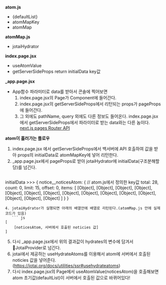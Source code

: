 
**atom.js**
- {defaultList}
- atomMapKey
- atomMap

**atomMap.js**
- jotaiHydrator

**index.page.jsx**
- useAtomValue
- getServerSideProps return initialData key값

**\_app.page.jsx**
- App함수 파라미터로 data를 받아서 콘솔에 찍어보면
  1) index.page.jsx의 Page가 Component에 들어간다.
  2) index.page.jsx의 getServerSideProps에서 리턴되는 props가 pageProps에 들어간다.
  3) 그 외에도 pathName, query 외에도 다른 정보도 들어온다.
index.page.jsx에서 getServerSideProps에서 파라미터로 받는 data와는 다른 놈이다.
[next.js pages Router API](https://nextjs.org/docs/pages/building-your-application/rendering)


**atom이 흘러가는 플로우**
1. index.page.jsx 에서 getServerSideProps에서 백서버에 API 호출하여 값을 받아 props의 initialData로 atomMapKey에 넣어 리턴한다.
2. \_app.page.jsx에서 pageProps로 받아 jotaiHydrator에 initialData(구조분해할당)를 넘긴다.
   ``` js
initialData >>> {
  notice__noticesAtom: { // atom.js에서 정의한 key값
    total: 28,
    count: 0,
    limit: 15,
    offset: 0,
    items: [
      [Object], [Object],
      [Object], [Object],
      [Object], [Object],
      [Object], [Object],
      [Object], [Object],
      [Object], [Object],
      [Object], [Object],
      [Object]
    ]
  }
}
```
4. jotaiHydrator가 실행되면 아래의 배열안에 배열로 리턴된다.(atomMap.js 안에 실제 코드가 있음)
   ``` js
[
	[noticesAtom, 서버에서 호출된 noticies 값]
]
```
5. 다시 \_app.page.jsx에서 위의 결과값이 hydrates의 변수에 담겨서 JotaiProvider로 넘긴다. 
6. jotai에서 제공하는 useHydrateAtoms를 이용해서 atom에 서버에서 호출된 noticies 값을 넣어준다. (https://jotai.org/docs/utilities/ssr#usehydrateatoms)
8. 다시 index.page.jsx의 Page에서 useAtomValue(noticesAtom)을 호출해보면 atom 초기값(defaultList)이 서버에서 호출된 값으로 바뀌어있다!
